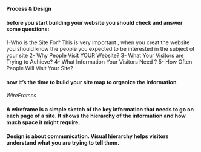 **Process & Design**
#### before  you start building your website you should check and answer some questions:   
1-Who is the Site For? This is very important , when you creat the website you should know the people you expected to be interested in the subject of your site
2- Why People Visit YOUR Website?
3- What Your Visitors are Trying to Achieve?
4- What Information Your Visitors Need ?
5- How Often People Will Visit Your Site?
#### now it’s the time to build your site map to organize the information
  *WireFrames*
#### A wireframe is a simple sketch of the key information that needs to go on each page of a site. It shows the hierarchy of the information and how much space it might require.
#### Design is about communication. Visual hierarchy helps visitors understand what you are trying to tell them.
